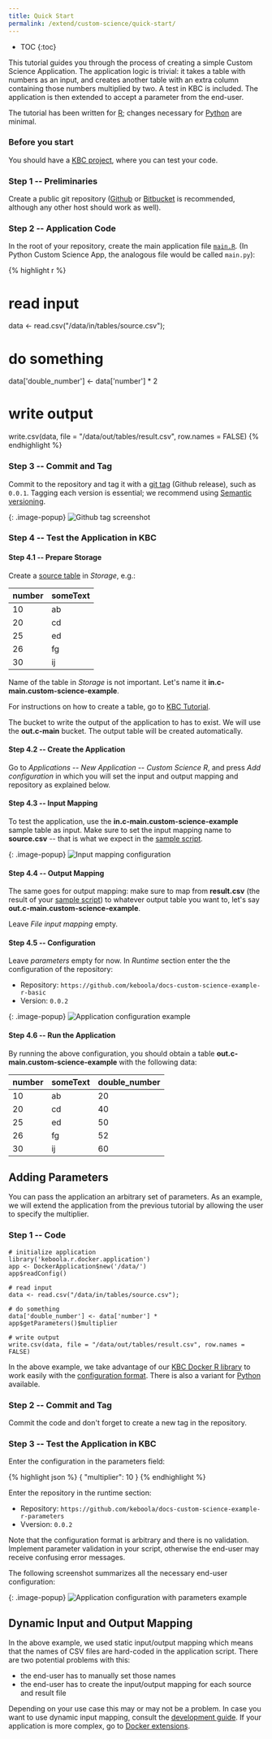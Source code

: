 ```yaml
---
title: Quick Start
permalink: /extend/custom-science/quick-start/
---
```


* TOC
{:toc}

This tutorial guides you through the process of creating a simple Custom Science Application. The application logic is trivial: it takes a table with numbers as an input, and creates another table with an extra column containing those numbers multiplied by two. A test in KBC is included. The application is then extended to accept a parameter from the end-user.

The tutorial has been written for [R](/extend/custom-science/r/); changes
necessary for [Python](/extend/custom-science/python/) are minimal.

### Before you start

You should have a [KBC project](/overview/devel-project/), where you can test your code.

### Step 1 -- Preliminaries
Create a public git repository ([Github](https://github.com/) or [Bitbucket](https://bitbucket.org/) is recommended, although any other host should work as well).

### Step 2 -- Application Code
In the root of your repository, create the main application file [`main.R`](https://github.com/keboola/docs-custom-science-example-r-basic/blob/master/main.R). (In Python Custom Science App, the analogous file would be called `main.py`):

{% highlight r %}
# read input
data <- read.csv("/data/in/tables/source.csv");

# do something
data['double_number'] <- data['number'] * 2

# write output
write.csv(data, file = "/data/out/tables/result.csv", row.names = FALSE)
{% endhighlight %}

### Step 3 -- Commit and Tag
Commit to the repository and tag it with a [git tag](https://git-scm.com/book/en/v2/Git-Basics-Tagging) (Github release), such as `0.0.1`.
Tagging each version is essential; we recommend using [Semantic versioning](http://semver.org/).

{: .image-popup}
![Github tag screenshot](/extend/custom-science/repository-tag.png)

### Step 4 -- Test the Application in KBC

#### Step 4.1 -- Prepare Storage
Create a [source table](/extend/source.csv) in *Storage*, e.g.:

| number | someText |
| -------- | --- |
| 10 | ab |
| 20 | cd |
| 25 | ed |
| 26 | fg |
| 30 | ij |

Name of the table in *Storage* is not important. Let's name it **in.c-main.custom-science-example**.

For instructions on how to create a table, go to [KBC Tutorial](https://help.keboola.com/overview/tutorial/load/).

The bucket to write the output of the application to has to exist.
We will use the **out.c-main** bucket.
The output table will be created automatically.

#### Step 4.2 -- Create the Application
Go to *Applications* -- *New Application* -- *Custom Science R*, and press *Add configuration* in which you will set the input and output mapping and repository as explained below.

#### Step 4.3 -- Input Mapping
To test the application, use the **in.c-main.custom-science-example** sample table as input. Make sure to set
the input mapping name to **source.csv** -- that is what we expect in
the [sample script](https://github.com/keboola/docs-custom-science-example-r-basic/blob/master/main.R#L2).

{: .image-popup}
![Input mapping configuration](/extend/custom-science/input-mapping.png)

#### Step 4.4 -- Output Mapping
The same goes for output mapping: make sure to map from **result.csv** (the result of your [sample script](https://github.com/keboola/docs-custom-science-example-r-basic/blob/master/main.R#L8)) to whatever output table you want to, let's say **out.c-main.custom-science-example**.

Leave *File input mapping* empty.


#### Step 4.5 -- Configuration
Leave *parameters* empty for now. In *Runtime* section enter the the configuration of the repository:

- Repository: `https://github.com/keboola/docs-custom-science-example-r-basic`
- Version: `0.0.2`

{: .image-popup}
![Application configuration example](/extend/custom-science/configuration.png)

#### Step 4.6 -- Run the Application
By running the above configuration, you should obtain a table **out.c-main.custom-science-example** with the following data:

number | someText | double_number
--- | --- | ---
10 | ab | 20
20 | cd | 40
25 | ed | 50
26 | fg | 52
30 | ij | 60


## Adding Parameters

You can pass the application an arbitrary set of parameters.
As an example, we will extend the application from the previous tutorial by allowing the user to specify the multiplier.

### Step 1 -- Code

    # initialize application
    library('keboola.r.docker.application')
    app <- DockerApplication$new('/data/')
    app$readConfig()

    # read input
    data <- read.csv("/data/in/tables/source.csv");

    # do something
    data['double_number'] <- data['number'] * app$getParameters()$multiplier

    # write output
    write.csv(data, file = "/data/out/tables/result.csv", row.names = FALSE)

In the above example, we take advantage of our [KBC Docker R library](/extend/custom-science/r/) to work easily with the [configuration format](/extend/common-interface/config-file/). There is also a variant for [Python](/extend/custom-science/python/) available.

### Step 2 -- Commit and Tag

Commit the code and don't forget to create a new tag in the repository.

### Step 3 -- Test the Application in KBC

Enter the configuration in the parameters field:

{% highlight json %}
{
    "multiplier": 10
}
{% endhighlight %}

Enter the repository in the runtime section:

- Repository: `https://github.com/keboola/docs-custom-science-example-r-parameters`
- Vversion: `0.0.2`


Note that the configuration format is arbitrary and there is no validation.
Implement parameter validation in your script, otherwise the end-user may receive confusing error messages.

The following screenshot summarizes all the necessary end-user configuration:

{: .image-popup}
![Application configuration with parameters example](/extend/custom-science/configuration-2.png)


## Dynamic Input and Output Mapping
In the above example, we used static input/output mapping which means that the names of CSV files are
hard-coded in the application script. There are two potential problems with this:

- the end-user has to manually set those names
- the end-user has to create the input/output mapping for each source and result file

Depending on your use case this may or may not be a problem. In case you want to use
dynamic input mapping, consult the [development guide](/extend/custom-science/development/).
If your application is more complex, go to [Docker extensions](/extend/docker).
